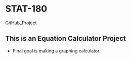 # STAT-180
GitHub_Project 

## This is an Equation Calculator Project

* Final goal is making a graphing calculator.
